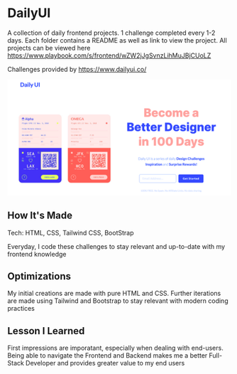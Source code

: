 # DailyUI
A collection of daily frontend projects. 1 challenge completed every 1-2 days. Each folder contains a README as well as link to view the project. All projects can be viewed here https://www.playbook.com/s/frontend/wZW2jJgSvnzLihMuJBjCUoLZ

Challenges provided by https://www.dailyui.co/

![DailyUI Start Page](DailyUI.png "DailyUI")

## How It's Made
Tech: HTML, CSS, Tailwind CSS, BootStrap

Everyday, I code these challenges to stay relevant and up-to-date with my frontend knowledge

## Optimizations
My initial creations are made with pure HTML and CSS. Further iterations are made using Tailwind and Bootstrap to stay relevant with modern coding practices

## Lesson I Learned
First impressions are imporatant, especially when dealing with end-users. Being able to navigate the Frontend and Backend makes me a better Full-Stack Developer and provides greater value to my end users